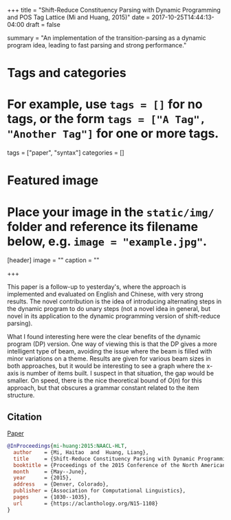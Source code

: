 +++
title = "Shift-Reduce Constituency Parsing with Dynamic Programming and POS Tag Lattice (Mi and Huang, 2015)"
date = 2017-10-25T14:44:13-04:00
draft = false

summary = "An implementation of the transition-parsing as a dynamic program idea, leading to fast parsing and strong performance."

# Tags and categories
# For example, use `tags = []` for no tags, or the form `tags = ["A Tag", "Another Tag"]` for one or more tags.
tags = ["paper", "syntax"]
categories = []

# Featured image
# Place your image in the `static/img/` folder and reference its filename below, e.g. `image = "example.jpg"`.
[header]
image = ""
caption = ""

+++

This paper is a follow-up to yesterday's, where the approach is implemented and evaluated on English and Chinese, with very strong results.
The novel contribution is the idea of introducing alternating steps in the dynamic program to do unary steps (not a novel idea in general, but novel in its application to the dynamic programming version of shift-reduce parsing).

What I found interesting here were the clear benefits of the dynamic program (DP) version.
One way of viewing this is that the DP gives a more intelligent type of beam, avoiding the issue where the beam is filled with minor variations on a theme.
Results are given for various beam sizes in both approaches, but it would be interesting to see a graph where the x-axis is number of items built.
I suspect in that situation, the gap would be smaller.
On speed, there is the nice theoretical bound of $O(n)$ for this approach, but that obscures a grammar constant related to the item structure.

## Citation

[Paper](https://aclanthology.org/N15-1108)

```bibtex
@InProceedings{mi-huang:2015:NAACL-HLT,
  author    = {Mi, Haitao  and  Huang, Liang},
  title     = {Shift-Reduce Constituency Parsing with Dynamic Programming and POS Tag Lattice},
  booktitle = {Proceedings of the 2015 Conference of the North American Chapter of the Association for Computational Linguistics: Human Language Technologies},
  month     = {May--June},
  year      = {2015},
  address   = {Denver, Colorado},
  publisher = {Association for Computational Linguistics},
  pages     = {1030--1035},
  url       = {https://aclanthology.org/N15-1108}
}
```

